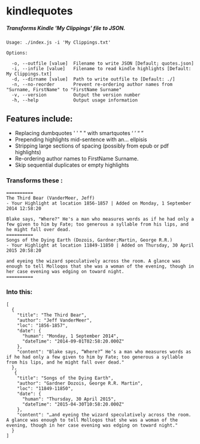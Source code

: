 # kindlequotes
##### Transforms Kindle 'My Clippings' file to JSON.

```
Usage: ./index.js -i 'My Clippings.txt'

Options:

  -o, --outfile [value]  Filename to write JSON [Default; quotes.json]
  -i, --infile [value]   Filename to read kindle highlights [Default: My Clippings.txt]
  -d, --dirname [value]  Path to write outfile to [Default: ./]
  -n, --no-reorder       Prevent re-ordering author names from "Surname, FirstName" to "FirstName Surname"
  -v, --version          Output the version number
  -h, --help             Output usage information

```

## Features include:
* Replacing dumbquotes ' ' " " with smartquotes ‘ ’ “ ”
* Prepending highlights mid-sentence with an… ellpisis
* Stripping large sections of spacing (possibly from epub or pdf highlights)
* Re-ordering author names to FirstName Surname.
* Skip sequential duplicates or empty highlights


### Transforms these :
```
==========
The Third Bear (VanderMeer, Jeff)
- Your Highlight at location 1856-1857 | Added on Monday, 1 September 2014 12:58:20

Blake says, "Where?" He's a man who measures words as if he had only a few given to him by Fate; too generous a syllable from his lips, and he might fall over dead.
==========
Songs of the Dying Earth (Dozois, Gardner;Martin, George R.R.)
- Your Highlight at location 11849-11850 | Added on Thursday, 30 April 2015 20:58:20

and eyeing the wizard speculatively across the room. A glance was enough to tell Molloqos that she was a woman of the evening, though in her case evening was edging on toward night.
==========
```

### Into this:
```
[
  {
    "title": "The Third Bear",
    "author": "Jeff VanderMeer",
    "loc": "1856-1857",
    "date": {
      "human": "Monday, 1 September 2014",
      "dateTime": "2014-09-01T02:58:20.000Z"
    },
    "content": "Blake says, “Where?” He’s a man who measures words as if he had only a few given to him by Fate; too generous a syllable from his lips, and he might fall over dead."
  },
   {
    "title": "Songs of the Dying Earth",
    "author": "Gardner Dozois, George R.R. Martin",
    "loc": "11849-11850",
    "date": {
      "human": "Thursday, 30 April 2015",
      "dateTime": "2015-04-30T10:58:20.000Z"
    },
    "content": "…and eyeing the wizard speculatively across the room. A glance was enough to tell Molloqos that she was a woman of the evening, though in her case evening was edging on toward night."
  }
]
```
